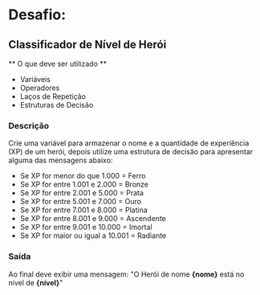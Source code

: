 # Desafio:

## Classificador de Nível de Herói 

** O que deve ser utilizado **

- Variáveis 
- Operadores 
- Laços de Repetição 
- Estruturas de Decisão 

### Descrição 

Crie uma variável para armazenar o nome e a quantidade de experiência (XP) de um
herói, depois utilize uma estrutura de decisão para apresentar alguma das
mensagens abaixo:

- Se XP for menor do que 1.000 = Ferro 
- Se XP for entre 1.001 e 2.000 = Bronze 
- Se XP for entre 2.001 e 5.000 = Prata  
- Se XP for entre 5.001 e 7.000 = Ouro 
- Se XP for entre 7.001 e 8.000 = Platina 
- Se XP for entre 8.001 e 9.000 = Ascendente
- Se XP for entre 9.001 e 10.000 = Imortal 
- Se XP for maior ou igual a 10.001 = Radiante

### Saída 

Ao final deve exibir uma mensagem:
"O Herói de nome **{nome}** está no nível de **{nível}**"
